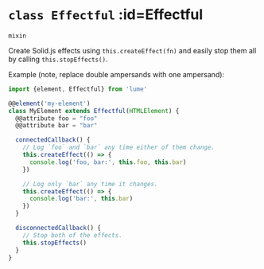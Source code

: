 
# <code>class <b>Effectful</b></code> :id=Effectful

`mixin`

Create Solid.js effects using `this.createEffect(fn)` and easily stop them
all by calling `this.stopEffects()`.

Example (note, replace double ampersands with one ampersand):

```js
import {element, Effectful} from 'lume'

@@element('my-element')
class MyElement extends Effectful(HTMLElement) {
  @@attribute foo = "foo"
  @@attribute bar = "bar"

  connectedCallback() {
    // Log `foo` and `bar` any time either of them change.
    this.createEffect(() => {
      console.log('foo, bar:', this.foo, this.bar)
    })

    // Log only `bar` any time it changes.
    this.createEffect(() => {
      console.log('bar:', this.bar)
    })
  }

  disconnectedCallback() {
    // Stop both of the effects.
    this.stopEffects()
  }
}
```












        